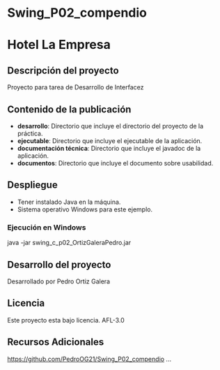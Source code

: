 # Swing_P02_compendio

# Hotel La Empresa

## Descripción del proyecto
Proyecto para tarea de Desarrollo de Interfacez

## Contenido de la publicación
- **desarrollo**: Directorio que incluye el directorio del proyecto de la práctica.
- **ejecutable**: Directorio que incluye el ejecutable de la aplicación.
- **documentación técnica**: Directorio que incluye el javadoc de la aplicación.
- **documentos**: Directorio que incluye el documento sobre usabilidad.

## Despliegue
- Tener instalado Java en la máquina.
- Sistema operativo Windows para este ejemplo.

### Ejecución en Windows
java -jar swing_c_p02_OrtizGaleraPedro.jar

## Desarrollo del proyecto
Desarrollado por Pedro Ortiz Galera

## Licencia
Este proyecto esta bajo licencia. AFL-3.0

## Recursos Adicionales
https://github.com/PedroOG21/Swing_P02_compendio
...
